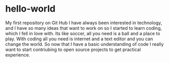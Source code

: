 # hello-world
My first repository on Git Hub
I have always been interested in technology, and I have so many ideas that  want to work on so I started to learn coding, which I fell in love with. Its like soccer, all you need is a ball and a place to play. With coding all you need is internet and a text editor and you can change the world. So now that I have a basic understanding of code I really want to start contriubing to open source projects to get practical experience.

